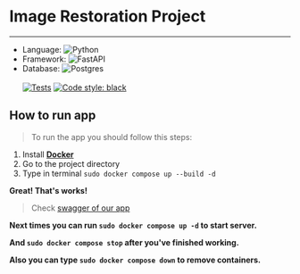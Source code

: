 # Image Restoration Project
***
- Language: ![Python](https://img.shields.io/badge/python-3670A0?style=for-the-badge&logo=python&logoColor=ffdd54)
- Framework: ![FastAPI](https://img.shields.io/badge/FastAPI-005571?style=for-the-badge&logo=fastapi)
- Database: ![Postgres](https://img.shields.io/badge/postgres-%23316192.svg?style=for-the-badge&logo=postgresql&logoColor=white)
<br/><br/>
[![Tests](https://github.com/ramazanix/image-restoration/actions/workflows/tests_workflow.yaml/badge.svg)](https://github.com/ramazanix/my_app/actions/workflows/tests_workflow.yaml)
[![Code style: black](https://img.shields.io/badge/code%20style-black-000000.svg)](https://github.com/psf/black)

## How to run app
>To run the app you should follow this steps:
 
1. Install [**Docker**](https://docs.docker.com/get-docker/)
2. Go to the project directory
3. Type in terminal `sudo docker compose up --build -d`

**Great! That's works!**
>Check [swagger of our app](http://localhost/docs)

**Next times you can run `sudo docker compose up -d` to start server.**

**And `sudo docker compose stop` after you've finished working.**

**Also you can type `sudo docker compose down` to remove containers.**
